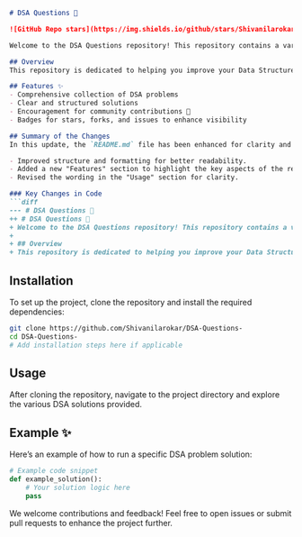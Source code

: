 ```markdown
# DSA Questions 🤖

![GitHub Repo stars](https://img.shields.io/github/stars/Shivanilarokar/DSA-Questions-) ![GitHub forks](https://img.shields.io/github/forks/Shivanilarokar/DSA-Questions-) ![GitHub issues](https://img.shields.io/github/issues/Shivanilarokar/DSA-Questions-)

Welcome to the DSA Questions repository! This repository contains a variety of DSA problems along with their solutions, designed to help you enhance your problem-solving skills.

## Overview
This repository is dedicated to helping you improve your Data Structures and Algorithms (DSA) skills by providing a comprehensive collection of problems and their solutions.

## Features ✨
- Comprehensive collection of DSA problems
- Clear and structured solutions
- Encouragement for community contributions 🤝
- Badges for stars, forks, and issues to enhance visibility

## Summary of the Changes
In this update, the `README.md` file has been enhanced for clarity and presentation. Below are the key changes made:

- Improved structure and formatting for better readability.
- Added a new "Features" section to highlight the key aspects of the repository.
- Revised the wording in the "Usage" section for clarity.

### Key Changes in Code
```diff
--- # DSA Questions 🤖
++ # DSA Questions 🤖
+ Welcome to the DSA Questions repository! This repository contains a variety of DSA problems along with their solutions, designed to help you enhance your problem-solving skills.
+
+ ## Overview
+ This repository is dedicated to helping you improve your Data Structures and Algorithms (DSA) skills by providing a comprehensive collection of problems and their solutions.
```

## Installation
To set up the project, clone the repository and install the required dependencies:

```bash
git clone https://github.com/Shivanilarokar/DSA-Questions-
cd DSA-Questions-
# Add installation steps here if applicable
```

## Usage
After cloning the repository, navigate to the project directory and explore the various DSA solutions provided.

## Example ✨
Here’s an example of how to run a specific DSA problem solution:
```python
# Example code snippet
def example_solution():
    # Your solution logic here
    pass
```

We welcome contributions and feedback! Feel free to open issues or submit pull requests to enhance the project further.
```